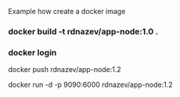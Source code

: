 Example how create a docker image

### docker build -t rdnazev/app-node:1.0 .

### docker login

docker push rdnazev/app-node:1.2

docker run -d -p 9090:6000 rdnazev/app-node:1.2
